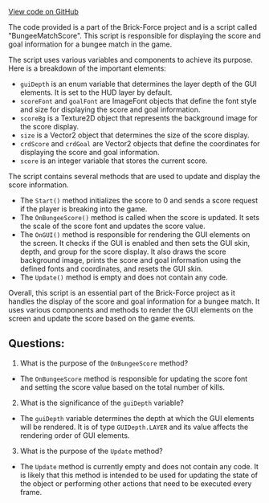 [View code on GitHub](https://github.com/TieHaxJan/Brick-Force/Assembly-CSharp\BungeeMatchScore.cs)

The code provided is a part of the Brick-Force project and is a script called "BungeeMatchScore". This script is responsible for displaying the score and goal information for a bungee match in the game. 

The script uses various variables and components to achieve its purpose. Here is a breakdown of the important elements:

- `guiDepth` is an enum variable that determines the layer depth of the GUI elements. It is set to the HUD layer by default.
- `scoreFont` and `goalFont` are ImageFont objects that define the font style and size for displaying the score and goal information.
- `scoreBg` is a Texture2D object that represents the background image for the score display.
- `size` is a Vector2 object that determines the size of the score display.
- `crdScore` and `crdGoal` are Vector2 objects that define the coordinates for displaying the score and goal information.
- `score` is an integer variable that stores the current score.

The script contains several methods that are used to update and display the score information. 

- The `Start()` method initializes the score to 0 and sends a score request if the player is breaking into the game.
- The `OnBungeeScore()` method is called when the score is updated. It sets the scale of the score font and updates the score value.
- The `OnGUI()` method is responsible for rendering the GUI elements on the screen. It checks if the GUI is enabled and then sets the GUI skin, depth, and group for the score display. It also draws the score background image, prints the score and goal information using the defined fonts and coordinates, and resets the GUI skin.
- The `Update()` method is empty and does not contain any code.

Overall, this script is an essential part of the Brick-Force project as it handles the display of the score and goal information for a bungee match. It uses various components and methods to render the GUI elements on the screen and update the score based on the game events.
## Questions: 
 1. What is the purpose of the `OnBungeeScore` method?
- The `OnBungeeScore` method is responsible for updating the score font and setting the score value based on the total number of kills.

2. What is the significance of the `guiDepth` variable?
- The `guiDepth` variable determines the depth at which the GUI elements will be rendered. It is of type `GUIDepth.LAYER` and its value affects the rendering order of GUI elements.

3. What is the purpose of the `Update` method?
- The `Update` method is currently empty and does not contain any code. It is likely that this method is intended to be used for updating the state of the object or performing other actions that need to be executed every frame.